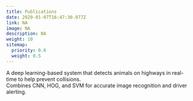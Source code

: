 ```yaml
---
title: Publications
date: 2020-01-07T16:47:30.077Z
link: NA
image: NA
description: NA
weight: 10
sitemap:
  priority: 0.6
  weight: 0.5
---
```

<!--

This page represents the landing page for "publications" section. It is also shown under the homepage header for "publications". It should be therefore relatively short and sweet.

\-->

A deep learning-based system that detects animals on highways in real-time to help prevent collisions.  
Combines CNN, HOG, and SVM for accurate image recognition and driver alerting.
